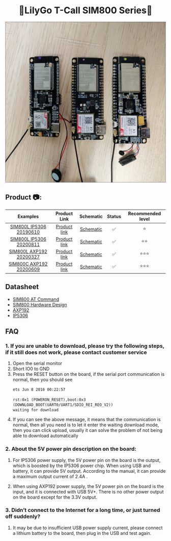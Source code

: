 
<h1 align = "center">🌟LilyGo T-Call SIM800 Series🌟</h1>

![](image/Product.jpg)

<h2 align = "left">Product 📷:</h2>

|                      Examples                      |                           Product  Link                            |                          Schematic                          | Status | Recommended level |
| :------------------------------------------------: | :----------------------------------------------------------------: | :---------------------------------------------------------: | :----: | :---------------: |
| [SIM800L IP5306 20190610](./doc/SIM800L_IP5306.MD) |  [Product link](https://www.aliexpress.com/item/33045221960.html)  | [Schematic](./schematic/LilyGo-SIM800L-IP5306-20190610.pdf) |   ✅    |         ⭐         |
| [SIM800L IP5306 20200811](./doc/SIM800L_IP5306.MD) | [Product link](https://pt.aliexpress.com/item/4000959701330.html)  | [Schematic](./schematic/LilyGo-SIM800L-IP5306-20200811.pdf) |   ✅    |        ⭐⭐         |
| [SIM800L AXP192 20200327](./doc/SIM800L_AXP192.MD) | [Product link](https://www.aliexpress.com/item/4000959701330.html) |  [Schematic](./schematic/LilyGo-SIM800L-PMU-20200409.pdf)   |   ✅    |        ⭐⭐⭐        |
| [SIM800C AXP192 20200609](./doc/SIM800C_AXP192.MD) | [Product link](https://pt.aliexpress.com/item/4001274909689.html)  |    [Schematic](./schematic/LilyGo-SIM800C-20200630.pdf)     |   ✅    |        ⭐⭐⭐        |

## Datasheet
- [SIM800 AT Command](./datasheet/sim800_series_at_command_manual_v1.01.pdf)
- [SIM800 Hardware Design](./datasheet/SIM800_Hardware%20Design_V1.08.pdf)
- [AXP192](http://www.x-powers.com/en.php/Info/product_detail/article_id/29)
- [IP5306](./datasheet/IP5306%20REG%20V1.4.pdf)


## FAQ

### 1. **If you are unable to download, please try the following steps, if it still does not work, please contact customer service**
1. Open the serial monitor
2. Short IO0 to GND
3. Press the RESET button on the board, if the serial port communication is normal, then you should see
    ```
    ets Jun 8 2016 00:22:57

    rst:0x1 (POWERON_RESET),boot:0x3 (DOWNLOAD_BOOT(UART0/UART1/SDIO_REI_REO_V2))
    waiting for download
    ```
4. If you can see the above message, it means that the communication is normal, then all you need is to let it enter the waiting download mode, then you can click upload, usually it can solve the problem of not being able to download automatically

### 2. **About the 5V power pin description on the board:**

1. For IP5306 power supply, the 5V power pin on the board is the output, which is boosted by the IP5306 power chip. When using USB and battery, it can provide 5V output. According to the manual, it can provide a maximum output current of 2.4A .

2. When using AXP192 power supply, the 5V power pin on the board is the input, and it is connected with USB 5V+. There is no other power output on the board except for the 3.3V output.


### 3. **Didn’t connect to the Internet for a long time, or just turned off suddenly?**
 
1. It may be due to insufficient USB power supply current, please connect a lithium battery to the board, then plug in the USB and test again.




